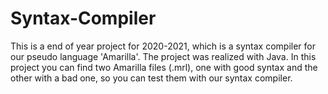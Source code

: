 # Syntax-Compiler
This is a end of year project for 2020-2021, which is a syntax compiler for our pseudo language 'Amarilla'.
The project was realized with Java.
In this project you can find two Amarilla files (.mrl), one with good syntax and the other with a bad one, so you can test them with our syntax compiler.
